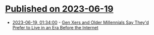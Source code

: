 # [Published on 2023-06-19](index.md)

* [2023-06-19, 01:34:00](https://mobile.slashdot.org/story/23/06/18/2142258/gen-xers-and-older-millennials-say-theyd-prefer-to-live-in-an-era-before-the-internet?utm_source=rss1.0mainlinkanon&utm_medium=feed) - [Gen Xers and Older Millennials Say They'd Prefer to Live in an Era Before the Internet](https://mobile.slashdot.org/story/23/06/18/2142258/gen-xers-and-older-millennials-say-theyd-prefer-to-live-in-an-era-before-the-internet?utm_source=rss1.0mainlinkanon&utm_medium=feed)

